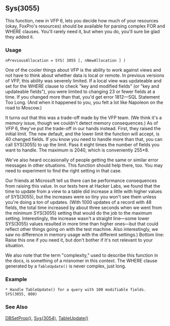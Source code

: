 ## Sys(3055)

This function, new in VFP 6, lets you decide how much of your resources (okay, FoxPro's resources) should be available for parsing complex FOR and WHERE clauses. You'll rarely need it, but when you do, you'll sure be glad they added it.

### Usage

```foxpro
nPreviousAllocation = SYS( 3055 [, nNewAllocation ] )
```

One of the cooler things about VFP is the ability to work against views and not have to think about whether data is local or remote. In previous versions of VFP, this ability was severely limited. If a local view was updateable and set for the WHERE clause to check "key and modified fields" (or "key and updateable fields"), you were limited to changing 23 or fewer fields at a time. If you changed more than that, you'd get error 1812&mdash;SQL Statement Too Long.  (And when it happened to you, you felt a lot like Napoleon on the road to Moscow.)

It turns out that this was a trade-off made by the VFP team. (We think it's a memory issue, though we couldn't detect memory consequences.) As of VFP 6, they've put the trade-off in our hands instead. First, they raised the initial limit. The new default, and the lower limit the function will accept, is 40 changed fields. If you know you need to handle more than that, you can call SYS(3055) to up the limit. Pass it eight times the number of fields you want to handle. The maximum is 2040, which is conveniently 255*8.

We've also heard occasionally of people getting the same or similar error messages in other situations. This function should help there, too. You may need to experiment to find the right setting in that case.

Our friends at Microsoft tell us there can be performance consequences from raising this value. In our tests here at Hacker Labs, we found that the time to update from a view to a table did increase a little with higher values of SYS(3055), but the increases were so tiny you won't see them unless you're doing a ton of updates. (With 1000 updates of a record with 48 fields, the total time increased by about three seconds when we went from the minimum SYS(3055) setting that would do the job to the maximum setting. Interestingly, the increase wasn't a straight line&mdash;some lower SYS(3055) values resulted in more time than higher ones&mdash;but that could reflect other things going on with the test machine. Also interestingly, we saw no difference in memory usage with the different settings.) Bottom line: Raise this one if you need it, but don't bother if it's not relevant to your situation.

We also note that the term "complexity," used to describe this function in the docs, is something of a misnomer in this context. The WHERE clause generated by a `TableUpdate()` is never complex, just long. 

### Example

```foxpro
* Handle TableUpdate() for a query with 100 modifiable fields.
SYS(3055, 800)
```
### See Also

[DBSetProp()](s4g350.md), [Sys(3054)](s4g712.md), [TableUpdate()](s4g407.md)